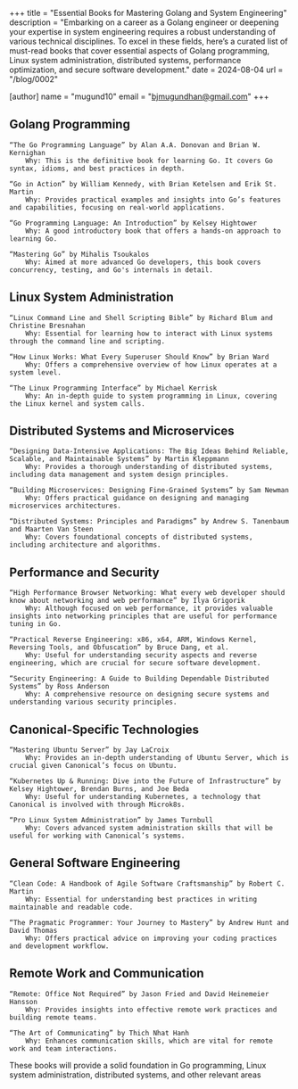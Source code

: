 +++
title = "Essential Books for Mastering Golang and System Engineering"
description = "Embarking on a career as a Golang engineer or deepening your expertise in system engineering requires a robust understanding of various technical disciplines. To excel in these fields, here’s a curated list of must-read books that cover essential aspects of Golang programming, Linux system administration, distributed systems, performance optimization, and secure software development."
date = 2024-08-04
url = "/blog/0002"

[author]
name = "mugund10"
email = "bjmugundhan@gmail.com"
+++

## Golang Programming

    “The Go Programming Language” by Alan A.A. Donovan and Brian W. Kernighan
        Why: This is the definitive book for learning Go. It covers Go syntax, idioms, and best practices in depth.

    “Go in Action” by William Kennedy, with Brian Ketelsen and Erik St. Martin
        Why: Provides practical examples and insights into Go’s features and capabilities, focusing on real-world applications.

    “Go Programming Language: An Introduction” by Kelsey Hightower
        Why: A good introductory book that offers a hands-on approach to learning Go.

    “Mastering Go” by Mihalis Tsoukalos
        Why: Aimed at more advanced Go developers, this book covers concurrency, testing, and Go's internals in detail.

## Linux System Administration

    “Linux Command Line and Shell Scripting Bible” by Richard Blum and Christine Bresnahan
        Why: Essential for learning how to interact with Linux systems through the command line and scripting.

    “How Linux Works: What Every Superuser Should Know” by Brian Ward
        Why: Offers a comprehensive overview of how Linux operates at a system level.

    “The Linux Programming Interface” by Michael Kerrisk
        Why: An in-depth guide to system programming in Linux, covering the Linux kernel and system calls.

## Distributed Systems and Microservices

    “Designing Data-Intensive Applications: The Big Ideas Behind Reliable, Scalable, and Maintainable Systems” by Martin Kleppmann
        Why: Provides a thorough understanding of distributed systems, including data management and system design principles.

    “Building Microservices: Designing Fine-Grained Systems” by Sam Newman
        Why: Offers practical guidance on designing and managing microservices architectures.

    “Distributed Systems: Principles and Paradigms” by Andrew S. Tanenbaum and Maarten Van Steen
        Why: Covers foundational concepts of distributed systems, including architecture and algorithms.

## Performance and Security

    “High Performance Browser Networking: What every web developer should know about networking and web performance” by Ilya Grigorik
        Why: Although focused on web performance, it provides valuable insights into networking principles that are useful for performance tuning in Go.

    “Practical Reverse Engineering: x86, x64, ARM, Windows Kernel, Reversing Tools, and Obfuscation” by Bruce Dang, et al.
        Why: Useful for understanding security aspects and reverse engineering, which are crucial for secure software development.

    “Security Engineering: A Guide to Building Dependable Distributed Systems” by Ross Anderson
        Why: A comprehensive resource on designing secure systems and understanding various security principles.

## Canonical-Specific Technologies

    “Mastering Ubuntu Server” by Jay LaCroix
        Why: Provides an in-depth understanding of Ubuntu Server, which is crucial given Canonical’s focus on Ubuntu.

    “Kubernetes Up & Running: Dive into the Future of Infrastructure” by Kelsey Hightower, Brendan Burns, and Joe Beda
        Why: Useful for understanding Kubernetes, a technology that Canonical is involved with through Microk8s.

    “Pro Linux System Administration” by James Turnbull
        Why: Covers advanced system administration skills that will be useful for working with Canonical’s systems.

## General Software Engineering

    “Clean Code: A Handbook of Agile Software Craftsmanship” by Robert C. Martin
        Why: Essential for understanding best practices in writing maintainable and readable code.

    “The Pragmatic Programmer: Your Journey to Mastery” by Andrew Hunt and David Thomas
        Why: Offers practical advice on improving your coding practices and development workflow.

## Remote Work and Communication

    “Remote: Office Not Required” by Jason Fried and David Heinemeier Hansson
        Why: Provides insights into effective remote work practices and building remote teams.

    “The Art of Communicating” by Thich Nhat Hanh
        Why: Enhances communication skills, which are vital for remote work and team interactions.

These books will provide a solid foundation in Go programming, Linux system administration, distributed systems, and other relevant areas
